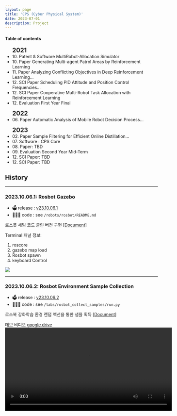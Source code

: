 ```yaml
---
layout: page
title: 'CPS (Cyber Physical System)'
date: 2023-07-01
description: Project
---
```



<h4>Table of contents</h4>
<ul class="timeline">
<strong style='font-size:20px'> 2021</strong> 
<li><span class="badge-toc">10. Patent & Software</span> MultiRobot-Allocation Simulator</li> 
<li><span class="badge-toc">10. Paper</span> Generating Multi-agent Patrol Areas by Reinforcement Learning </li>
<li><span class="badge-toc">11. Paper</span> Analyzing Conflicting Objectives in Deep Reinforcement Learning... </li>
<li><span class="badge-toc">12. SCI Paper</span> Scheduling PID Attitude and Position Control Frequencies...</li>
<li><span class="badge-toc">12. SCI Paper</span> Cooperative Multi-Robot Task Allocation with Reinforcement Learning </li>
<li><span class="badge-toc">12. Evaluation </span> First Year Final</li>
</ul>
<ul class="timeline">
<strong style='font-size:20px'> 2022</strong> 
<li><span class="badge-toc">06. Paper</span> Automatic Analysis of Mobile Robot Decision Process...</li>

</ul>

<ul class="timeline">
<strong style='font-size:20px'> 2023</strong> 
<li><span class="badge-toc">02. Paper </span> Sample Filtering for Efficient Online Distillation...</li>
<li><span class="badge-toc">07. Software : CPS Core </span></li>
<li><span class="badge-toc">08. Paper: </span> TBD</li>
<li><span class="badge-toc">09. Evaluation </span> Second Year Mid-Term</li>
<li><span class="badge-toc">12. SCI Paper: </span> TBD</li>
<li><span class="badge-toc">12. SCI Paper: </span> TBD</li>
</ul>



## History 

--- 

### 2023.10.06.1: Rosbot Gazebo 

* 🗳️ release  : [v23.10.06.1](https://github.com/fxnnxc/add_cps/tree/v23.10.06.1)
* 👨🏻‍💻 code : see `/robots/rosbot/README.md`

로스봇 세팅 코드 클린 버전 구현 [[Document](https://github.com/fxnnxc/add_cps/tree/v23.10.06.1/robots/rosbot)]

Terminal 패널 정보:
1. roscore 
2. gazebo map load
3. Rosbot spawn
4. keyboard Control 

<img src="https://drive.google.com/uc?export=view&id=1Zw9gg6PlNxSGJ9Yfg1Xjer3j3ufiLiSL"> 


--- 

### 2023.10.06.2: Rosbot Environment Sample Collection 

* 🗳️ release  : [v23.10.06.2](https://github.com/fxnnxc/add_cps/tree/v23.10.06.2)
* 👨🏻‍💻 code : see `/labs/rosbot_collect_samples/run.py`

로스복 강화학습 환경 랜덤 액션을 통한 샘플 획득 [[Document](https://github.com/fxnnxc/add_cps/tree/v23.10.06.2/labs/rosbot_collect_samples)]

데모 비디오 [google drive](https://drive.google.com/file/d/11E2sRsafGk8bjPlP1MqxnjlAbJ52ZDmt/view?usp=sharing)
<video controls width="550">
  <source src="https://drive.google.com/uc?export=view&id=11E2sRsafGk8bjPlP1MqxnjlAbJ52ZDmt" type="video/webm" />

</video>





